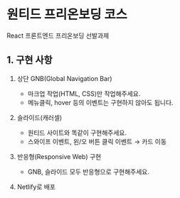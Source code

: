 # 원티드 프리온보딩 코스

React 프론트엔드 프리온보딩 선발과제

## 1. 구현 사항

1. 상단 GNB(Global Navigation Bar)

   - 마크업 작업(HTML, CSS)만 작업해주세요.
   - 메뉴클릭, hover 등의 이벤트는 구현하지 않아도 됩니다.

2. 슬라이드(캐러셀)

   - 원티드 사이트와 똑같이 구현해주세요.
   - 스와이프 이벤트, 왼/오 버튼 클릭 이벤트 → 카드 이동

3. 반응형(Responsive Web) 구현

   - GNB, 슬라이드 모두 반응형으로 구현해주세요.

4. Netlify로 배포
